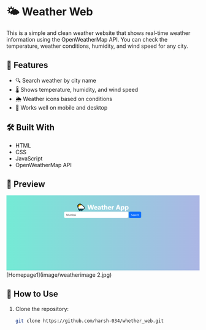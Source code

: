 # 🌤️ Weather Web

This is a simple and clean weather website that shows real-time weather information using the OpenWeatherMap API. You can check the temperature, weather conditions, humidity, and wind speed for any city.

## 🚀 Features

- 🔍 Search weather by city name  
- 🌡️ Shows temperature, humidity, and wind speed  
- 🌦️ Weather icons based on conditions  
- 📱 Works well on mobile and desktop

## 🛠️ Built With

- HTML  
- CSS  
- JavaScript  
- OpenWeatherMap API

## 📸 Preview

![Homepage](image/image.png)
[Homepage1](image/weatherimage 2.jpg)

## 🔧 How to Use

1. Clone the repository:
   ```bash
   git clone https://github.com/harsh-034/whether_web.git
